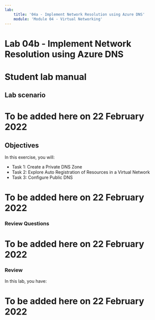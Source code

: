```yaml
---
lab:
    title: '04a - Implement Network Resolution using Azure DNS'
    module: 'Module 04 - Virtual Networking'
---
```


# Lab 04b - Implement Network Resolution using Azure DNS

# Student lab manual

## Lab scenario

# To be added here on 22 February 2022

## Objectives
In this exercise, you will:

+ Task 1: Create a Private DNS Zone
+ Task 2: Explore Auto Registration of Resources in a Virtual Network
+ Task 3: Configure Public DNS

# To be added here on 22 February 2022

### Review Questions
# To be added here on 22 February 2022

### Review
In this lab, you have:
# To be added here on 22 February 2022